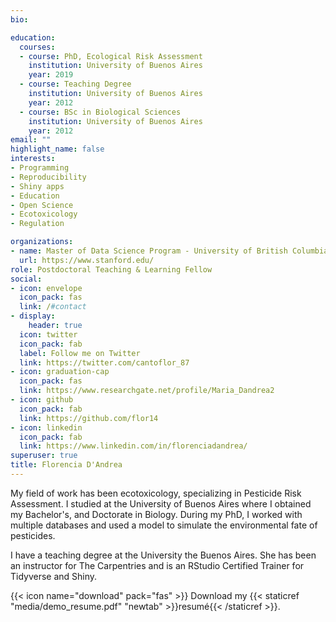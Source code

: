 ```yaml
---
bio: 

education:
  courses:
  - course: PhD, Ecological Risk Assessment
    institution: University of Buenos Aires
    year: 2019
  - course: Teaching Degree
    institution: University of Buenos Aires
    year: 2012
  - course: BSc in Biological Sciences
    institution: University of Buenos Aires
    year: 2012
email: ""
highlight_name: false
interests:
- Programming
- Reproducibility
- Shiny apps
- Education
- Open Science
- Ecotoxicology
- Regulation

organizations:
- name: Master of Data Science Program - University of British Columbia
  url: https://www.stanford.edu/
role: Postdoctoral Teaching & Learning Fellow
social:
- icon: envelope
  icon_pack: fas
  link: /#contact
- display:
    header: true
  icon: twitter
  icon_pack: fab
  label: Follow me on Twitter
  link: https://twitter.com/cantoflor_87
- icon: graduation-cap
  icon_pack: fas
  link: https://www.researchgate.net/profile/Maria_Dandrea2
- icon: github
  icon_pack: fab
  link: https://github.com/flor14
- icon: linkedin
  icon_pack: fab
  link: https://www.linkedin.com/in/florenciadandrea/
superuser: true
title: Florencia D'Andrea
---
```


My field of work has been ecotoxicology, specializing in Pesticide Risk Assessment. I studied at the University of Buenos Aires where I obtained my Bachelor's, and Doctorate in Biology. During my PhD, I worked with multiple databases and used a model to simulate the environmental fate of pesticides. 

I have a teaching degree at the University the Buenos Aires. She has been an instructor for The Carpentries and is an RStudio Certified Trainer for Tidyverse and Shiny. 

{{< icon name="download" pack="fas" >}} Download my {{< staticref "media/demo_resume.pdf" "newtab" >}}resumé{{< /staticref >}}.
